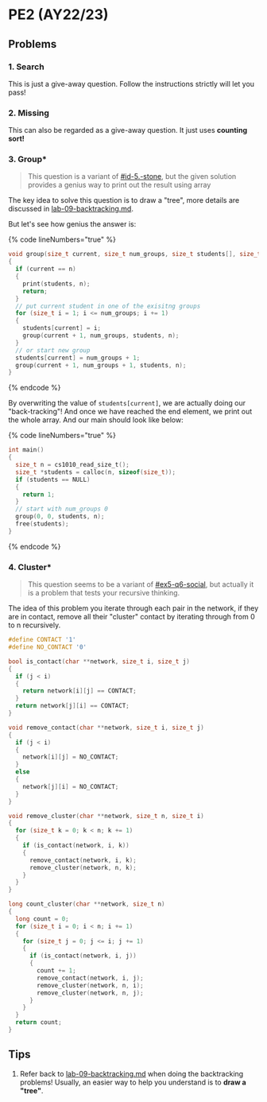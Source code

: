 # PE2 (AY22/23)

## Problems

### 1. Search

This is just a give-away question. Follow the instructions strictly will let you pass!

### 2. Missing

This can also be regarded as a give-away question. It just uses **counting sort!**

### **3. Group\***

> This question is a variant of [#id-5.-stone](../midterm-pe/pe1-ay21-22.md#id-5.-stone "mention"), but the given solution provides a genius way to print out the result using array

The key idea to solve this question is to draw a "tree", more details are discussed in [lab-09-backtracking.md](../../lec-tut-lab-exes/lab/lab-09-backtracking.md "mention").

But let's see how genius the answer is:

{% code lineNumbers="true" %}
```c
void group(size_t current, size_t num_groups, size_t students[], size_t n)
{
  if (current == n)
  {
    print(students, n);
    return;
  }
  // put current student in one of the exisitng groups
  for (size_t i = 1; i <= num_groups; i += 1)
  {
    students[current] = i;
    group(current + 1, num_groups, students, n);
  }
  // or start new group
  students[current] = num_groups + 1;
  group(current + 1, num_groups + 1, students, n);
}
```
{% endcode %}

By overwriting the value of `students[current]`, we are actually doing our "back-tracking"! And once we have reached the end element, we print out the whole array. And our main should look like below:

{% code lineNumbers="true" %}
```c
int main()
{
  size_t n = cs1010_read_size_t();
  size_t *students = calloc(n, sizeof(size_t));
  if (students == NULL)
  {
    return 1;
  }
  // start with num_groups 0
  group(0, 0, students, n);
  free(students);
}
```
{% endcode %}

### 4. Cluster\*

> This question seems to be a variant of [#ex5-q6-social](../pe1-review/#ex5-q6-social "mention"), but actually it is a problem that tests your recursive thinking.

The idea of this problem you iterate through each pair in the network, if they are in contact, remove all their "cluster" contact by iterating through from 0 to n recursively.

```c
#define CONTACT '1'
#define NO_CONTACT '0'

bool is_contact(char **network, size_t i, size_t j)
{
  if (j < i)
  {
    return network[i][j] == CONTACT;
  }
  return network[j][i] == CONTACT;
}

void remove_contact(char **network, size_t i, size_t j)
{
  if (j < i)
  {
    network[i][j] = NO_CONTACT;
  }
  else
  {
    network[j][i] = NO_CONTACT;
  }
}

void remove_cluster(char **network, size_t n, size_t i)
{
  for (size_t k = 0; k < n; k += 1)
  {
    if (is_contact(network, i, k))
    {
      remove_contact(network, i, k);
      remove_cluster(network, n, k);
    }
  }
}

long count_cluster(char **network, size_t n)
{
  long count = 0;
  for (size_t i = 0; i < n; i += 1)
  {
    for (size_t j = 0; j <= i; j += 1)
    {
      if (is_contact(network, i, j))
      {
        count += 1;
        remove_contact(network, i, j);
        remove_cluster(network, n, i);
        remove_cluster(network, n, j);
      }
    }
  }
  return count;
}
```

## Tips

1. Refer back to [lab-09-backtracking.md](../../lec-tut-lab-exes/lab/lab-09-backtracking.md "mention") when doing the backtracking problems! Usually, an easier way to help you understand is to **draw a "tree"**.
